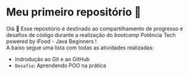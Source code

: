 # Meu primeiro repositório :pushpin:

Olá :wave: Esse repositório é destinado ao compartilhamento de progresso e desafios de código durante a realização do *bootcamp* Potência Tech powered by iFood - Java Beginners ! <br>
A baixo segue uma lista com todas as atividades realizadas:
- Indrodução ao Git e ao GitHub
- `Desafio`: Aprendendo POO na prática